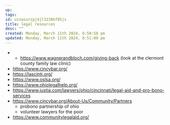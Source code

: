 ```yaml
---
up: 
tags: 
id: uzzwsurzpj4jl3238kf85js
title: legal resources
desc: ""
created: Monday, March 11th 2024, 6:50:58 pm
updated: Monday, March 11th 2024, 6:51:09 pm
---
```

- - https://www.wagnerandbloch.com/giving-back (look at the clermont county family law clinic)
- https://www.cincybar.org/
- https://lascinti.org/
- https://www.oslsa.org/
- https://www.ohiolegalhelp.org/
- https://www.justia.com/lawyers/ohio/cincinnati/legal-aid-and-pro-bono-services
- https://www.cincybar.org/About-Us/Community/Partners
	- probono partnership of ohio 
	- volunteer lawyers for the poor 
- https://www.communitylegalaid.org/
